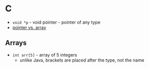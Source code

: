 # C

- `void *p` - void pointer - pointer of any type
- [pointer vs. array](https://www.geeksforgeeks.org/pointer-vs-array-in-c/)

## Arrays
- `int arr[5]` - array of 5 integers
  - unlike Java, brackets are placed after the type, not the name